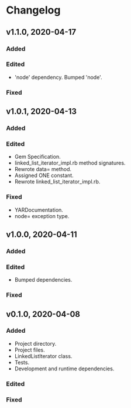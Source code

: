 # Changelog

## v1.1.0, 2020-04-17

### Added

### Edited

- 'node' dependency. Bumped 'node'.

### Fixed

## v1.0.1, 2020-04-13

### Added

### Edited

- Gem Specification.
- linked_list_iterator_impl.rb method signatures.
- Rewrote data= method.
- Assigned ONE constant.
- Rewrote linked_list_iterator_impl.rb.

### Fixed

- YARDocumentation.
- node= exception type.

## v1.0.0, 2020-04-11

### Added

### Edited

- Bumped dependencies.

### Fixed

## v0.1.0, 2020-04-08

### Added

- Project directory.
- Project files.
- LinkedListIterator class.
- Tests.
- Development and runtime dependencies.

### Edited

### Fixed

